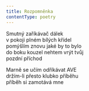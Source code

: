 ```yaml
---
title: Rozpomněnka
contentType: poetry
---
```


<section>

Smutný zaříkávač dálek  
v pokoji plném bílých křídel  
pomýšlím znovu jaké by to bylo  
do boku kouzel nehtem vrýt tvůj  
pozdní příchod

Marně se učím odříkávat AVE  
držím-li přesto klubko příběhu  
příběh si zamotává mne

</section>
